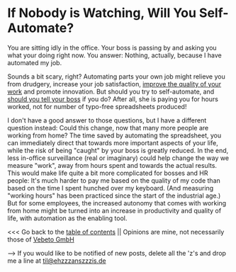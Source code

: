 # If Nobody is Watching, Will You Self-Automate?

You are sitting idly in the office. Your boss is passing by and asking you what your doing right now.
You answer: Nothing, actually, because I have automated my job.

Sounds a bit scary, right? 
Automating parts your own job might relieve you from drudgery, increase your job satisfaction, [improve the quality of your work](automatic_quality.md) and
promote innovation. But should you try to self-automate, 
and [should you tell your boss](https://workplace.stackexchange.com/questions/93696/is-it-unethical-for-me-to-not-tell-my-employer-i-ve-automated-my-job) if you do?
After all, she is paying you for hours worked, not for number of typo-free spreadsheets produced!

I don't have a good answer to those questions,
but I have a different question instead: Could this change, now that many more people are working from home?
The time saved by automating the spreadsheet, you can immediately direct that towards more important aspects of your life, while the
risk of being "caught" by your boss is greatly reduced.
In the end, less in-office surveillance (real or imaginary) could help change the way we measure "work", away from hours spent and towards the actual results.
This would make life quite a bit more complicated for bosses and HR people:
It's much harder to pay me based on the quality of my code than based on the time I spent hunched over my keyboard.
(And measuring "working hours" has been practiced since the start of the industrial age.)
But for some employees, the increased autonomy that comes with working from home
might be turned into an increase in productivity and quality of life, with automation as the enabling tool.


<<< Go back to the [table of contents](../README.md) || Opinions are mine, not necessarily those of [Vebeto GmbH](https://www.vebeto.de)

--> If you would like to be notified of new posts, delete all the 'z's and drop me a line at til@ehzzzanszzzis.de
